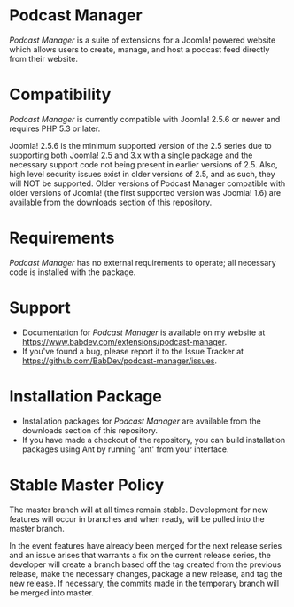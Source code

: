 Podcast Manager
===============
*Podcast Manager* is a suite of extensions for a Joomla! powered website which allows users to create, manage, and host a podcast feed directly from their website.

Compatibility
===============
*Podcast Manager* is currently compatible with Joomla! 2.5.6 or newer and requires PHP 5.3 or later.

Joomla! 2.5.6 is the minimum supported version of the 2.5 series due to supporting both Joomla! 2.5 and 3.x with a single package and the necessary support code not being present in earlier versions of 2.5.  Also, high level security issues exist in older versions of 2.5, and as such, they will NOT be supported.  Older versions of Podcast Manager compatible with older versions of Joomla! (the first supported version was Joomla! 1.6) are available from the downloads section of this repository.

Requirements
===============
*Podcast Manager* has no external requirements to operate; all necessary code is installed with the package.

Support
===============
* Documentation for *Podcast Manager* is available on my website at https://www.babdev.com/extensions/podcast-manager.
* If you've found a bug, please report it to the Issue Tracker at https://github.com/BabDev/podcast-manager/issues.

Installation Package
===============
* Installation packages for *Podcast Manager* are available from the downloads section of this repository.
* If you have made a checkout of the repository, you can build installation packages using Ant by running 'ant' from your interface.

Stable Master Policy
===============
The master branch will at all times remain stable.  Development for new features will occur in branches and when ready, will be pulled into the master branch.

In the event features have already been merged for the next release series and an issue arises that warrants a fix on the current release series, the developer will create a branch based off the tag created from the previous release, make the necessary changes, package a new release, and tag the new release.  If necessary, the commits made in the temporary branch will be merged into master.
